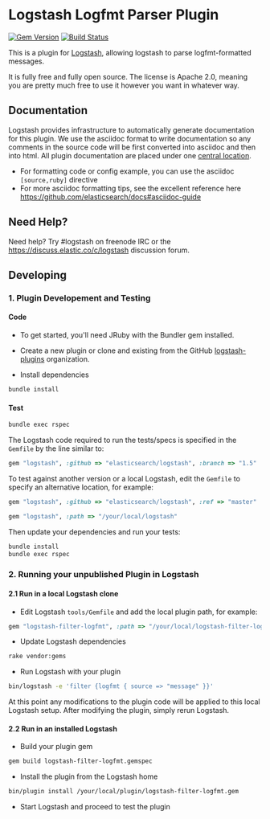 # Logstash Logfmt Parser Plugin
[![Gem Version](https://badge.fury.io/rb/logstash-filter-logfmt.svg)](https://badge.fury.io/rb/logstash-filter-logfmt) [![Build Status](https://travis-ci.org/wheely/logstash-filter-logfmt.svg?branch=master)](https://travis-ci.org/wheely/logstash-filter-logfmt)


This is a plugin for [Logstash](https://github.com/elasticsearch/logstash), allowing logstash to parse logfmt-formatted messages.

It is fully free and fully open source. The license is Apache 2.0, meaning you are pretty much free to use it however you want in whatever way.

## Documentation

Logstash provides infrastructure to automatically generate documentation for this plugin. We use the asciidoc format to write documentation so any comments in the source code will be first converted into asciidoc and then into html. All plugin documentation are placed under one [central location](http://www.elasticsearch.org/guide/en/logstash/current/).

- For formatting code or config example, you can use the asciidoc `[source,ruby]` directive
- For more asciidoc formatting tips, see the excellent reference here https://github.com/elasticsearch/docs#asciidoc-guide

## Need Help?

Need help? Try #logstash on freenode IRC or the https://discuss.elastic.co/c/logstash discussion forum.

## Developing

### 1. Plugin Developement and Testing

#### Code
- To get started, you'll need JRuby with the Bundler gem installed.

- Create a new plugin or clone and existing from the GitHub [logstash-plugins](https://github.com/logstash-plugins) organization.

- Install dependencies
```sh
bundle install
```

#### Test

```sh
bundle exec rspec
```

The Logstash code required to run the tests/specs is specified in the `Gemfile` by the line similar to:
```ruby
gem "logstash", :github => "elasticsearch/logstash", :branch => "1.5"
```
To test against another version or a local Logstash, edit the `Gemfile` to specify an alternative location, for example:
```ruby
gem "logstash", :github => "elasticsearch/logstash", :ref => "master"
```
```ruby
gem "logstash", :path => "/your/local/logstash"
```

Then update your dependencies and run your tests:

```sh
bundle install
bundle exec rspec
```

### 2. Running your unpublished Plugin in Logstash

#### 2.1 Run in a local Logstash clone

- Edit Logstash `tools/Gemfile` and add the local plugin path, for example:
```ruby
gem "logstash-filter-logfmt", :path => "/your/local/logstash-filter-logfmt"
```
- Update Logstash dependencies
```sh
rake vendor:gems
```
- Run Logstash with your plugin
```sh
bin/logstash -e 'filter {logfmt { source => "message" }}'
```
At this point any modifications to the plugin code will be applied to this local Logstash setup. After modifying the plugin, simply rerun Logstash.

#### 2.2 Run in an installed Logstash

- Build your plugin gem
```sh
gem build logstash-filter-logfmt.gemspec
```
- Install the plugin from the Logstash home
```sh
bin/plugin install /your/local/plugin/logstash-filter-logfmt.gem
```
- Start Logstash and proceed to test the plugin
